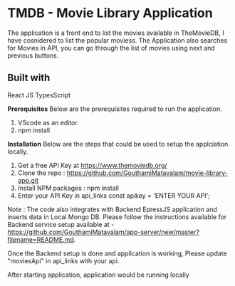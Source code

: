 # TMDB - Movie Library Application

The application is a front end to list the movies available in TheMovieDB, I have cosnidered to list the popular moviess. The Application also searches for Movies in API, you can go through the list of movies using next and previous buttons.

## Built with
React JS
TypesScript

**Prerequisites**
Below are the prerequisites required to run the application.

1. VScode as an editor.
2. npm install

**Installation**
Below are the steps that could be used to setup the applciation locally.

1. Get a free API Key at https://www.themoviedb.org/ 
2. Clone the repo : https://github.com/GouthamiMatavalam/movie-library-app.git
3. Install NPM packages : npm install
4. Enter your API Key in api_links
const apikey = 'ENTER YOUR API';

Note :
The code also integrates with Backend EpressJS application and inserts data in Local Mongo DB.
Please follow the instructions available for Backend service setup available at - https://github.com/GouthamiMatavalam/app-server/new/master?filename=README.md.

Once the Backend setup is done and application is working, Please update "moviesApi" in api_links with your api.

After starting application, application would be running locally
